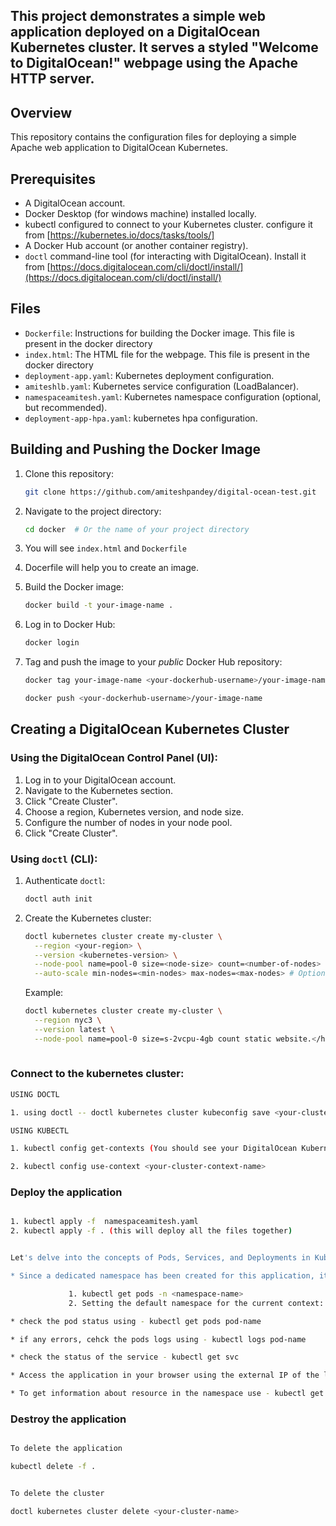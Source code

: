 <h2>This project demonstrates a simple web application deployed on a DigitalOcean Kubernetes cluster. It serves a styled "Welcome to DigitalOcean!" webpage using the Apache HTTP server.</h2>

## Overview

This repository contains the configuration files for deploying a simple Apache web application to DigitalOcean Kubernetes.

## Prerequisites

*   A DigitalOcean account.
*   Docker Desktop (for windows machine) installed locally.
*   kubectl configured to connect to your Kubernetes cluster. configure it from [https://kubernetes.io/docs/tasks/tools/]
*   A Docker Hub account (or another container registry).
*   `doctl` command-line tool (for interacting with DigitalOcean). Install it from [https://docs.digitalocean.com/cli/doctl/install/](https://docs.digitalocean.com/cli/doctl/install/)

## Files

*   `Dockerfile`: Instructions for building the Docker image. This file is present in the docker directory
*   `index.html`: The HTML file for the webpage. This file is present in the docker directory
*   `deployment-app.yaml`: Kubernetes deployment configuration.
*   `amiteshlb.yaml`: Kubernetes service configuration (LoadBalancer).
*   `namespaceamitesh.yaml`: Kubernetes namespace configuration (optional, but recommended).
*   `deployment-app-hpa.yaml`: kubernetes hpa configuration.

## Building and Pushing the Docker Image

1.  Clone this repository:

    ```bash
    git clone https://github.com/amiteshpandey/digital-ocean-test.git
    ```

2.  Navigate to the project directory:

    ```bash
    cd docker  # Or the name of your project directory
    ```

3.  You will see `index.html` and `Dockerfile`

4.  Docerfile will help you to create an image.

5.  Build the Docker image:

    ```bash
    docker build -t your-image-name .
    ```

6.  Log in to Docker Hub:

    ```bash
    docker login
    ```

7.  Tag and push the image to your *public* Docker Hub repository:

    ```bash
    docker tag your-image-name <your-dockerhub-username>/your-image-name
    
    docker push <your-dockerhub-username>/your-image-name
    ```

## Creating a DigitalOcean Kubernetes Cluster

### Using the DigitalOcean Control Panel (UI):

1.  Log in to your DigitalOcean account.
2.  Navigate to the Kubernetes section.
3.  Click "Create Cluster".
4.  Choose a region, Kubernetes version, and node size.
5.  Configure the number of nodes in your node pool.
6.  Click "Create Cluster".

### Using `doctl` (CLI):

1.  Authenticate `doctl`:

    ```bash
    doctl auth init
    ```

2.  Create the Kubernetes cluster:

    ```bash
    doctl kubernetes cluster create my-cluster \
      --region <your-region> \
      --version <kubernetes-version> \
      --node-pool name=pool-0 size=<node-size> count=<number-of-nodes> \
      --auto-scale min-nodes=<min-nodes> max-nodes=<max-nodes> # Optional autoscaling
    ```

    Example:

    ```bash
    doctl kubernetes cluster create my-cluster \
      --region nyc3 \
      --version latest \
      --node-pool name=pool-0 size=s-2vcpu-4gb count static website.</h1>
  
### Connect to the kubernetes cluster:

```bash
USING DOCTL

1. using doctl -- doctl kubernetes cluster kubeconfig save <your-cluster-name>
```

```bash
USING KUBECTL

1. kubectl config get-contexts (You should see your DigitalOcean Kubernetes cluster context listed.  If you have multiple contexts, you might need to switch to the correct one:)

2. kubectl config use-context <your-cluster-context-name>
```

 ### Deploy the application
 
 ```bash

 1. kubectl apply -f  namespaceamitesh.yaml
 2. kubectl apply -f . (this will deploy all the files together)

 ```
```bash

Let's delve into the concepts of Pods, Services, and Deployments in Kubernetes

* Since a dedicated namespace has been created for this application, it's crucial to specify the namespace when executing kubectl commands.  You can do this in two ways:

			 1. kubectl get pods -n <namespace-name>
			 2. Setting the default namespace for the current context: kubectl config set-context --current --namespace=<namespace-name>

* check the pod status using - kubectl get pods pod-name

* if any errors, cehck the pods logs using - kubectl logs pod-name

* check the status of the service - kubectl get svc

* Access the application in your browser using the external IP of the load balancer.

* To get information about resource in the namespace use - kubectl get all
```

### Destroy the application

```bash

To delete the application

kubectl delete -f .
```

```bash

To delete the cluster

doctl kubernetes cluster delete <your-cluster-name>

```
